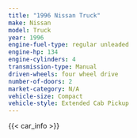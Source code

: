 ```yaml
---
title: "1996 Nissan Truck"
make: Nissan
model: Truck
year: 1996
engine-fuel-type: regular unleaded
engine-hp: 134
engine-cylinders: 4
transmission-type: Manual
driven-wheels: four wheel drive
number-of-doors: 2
market-category: N/A
vehicle-size: Compact
vehicle-style: Extended Cab Pickup
---
```


{{< car_info >}}
